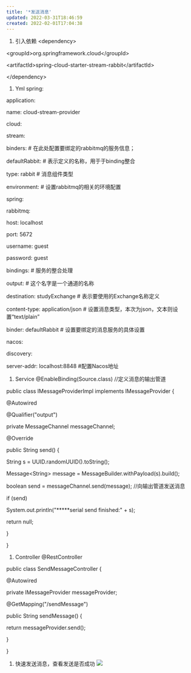 ```yaml
---
title: '*发送消息'
updated: 2022-03-31T18:46:59
created: 2022-02-01T17:04:38
---
```


1.  引入依赖
\<dependency\>

\<groupId\>org.springframework.cloud\</groupId\>

\<artifactId\>spring-cloud-starter-stream-rabbit\</artifactId\>

\</dependency\>
1.  Yml
spring:

application:

name: cloud-stream-provider

cloud:

stream:

binders: \# 在此处配置要绑定的rabbitmq的服务信息；

defaultRabbit: \# 表示定义的名称，用于于binding整合

type: rabbit \# 消息组件类型

environment: \# 设置rabbitmq的相关的环境配置

spring:

rabbitmq:

host: localhost

port: 5672

username: guest

password: guest

bindings: \# 服务的整合处理

output: \# 这个名字是一个通道的名称

destination: studyExchange \# 表示要使用的Exchange名称定义

content-type: application/json \# 设置消息类型，本次为json，文本则设置“text/plain”

binder: defaultRabbit \# 设置要绑定的消息服务的具体设置

nacos:

discovery:

server-addr: localhost:8848 \#配置Nacos地址
1.  Service
@EnableBinding(Source.class) //定义消息的输出管道

public class IMessageProviderImpl implements IMessageProvider {

@Autowired

@Qualifier("output")

private MessageChannel messageChannel;

@Override

public String send() {

String s = UUID.randomUUID().toString();

Message\<String\> message = MessageBuilder.withPayload(s).build();

boolean send = messageChannel.send(message); //向输出管道发送消息

if (send)

System.out.println("\*\*\*\*\*serial send finished:" + s);

return null;

}

}
1.  Controller
@RestController

public class SendMessageController {

@Autowired

private IMessageProvider messageProvider;

@GetMapping("/sendMessage")

public String sendMessage() {

return messageProvider.send();

}

}
1.  快速发送消息，查看发送是否成功
![](C:\Users\82609\AppData\Local\Temp\Java\pandoc/media/image1.png)

